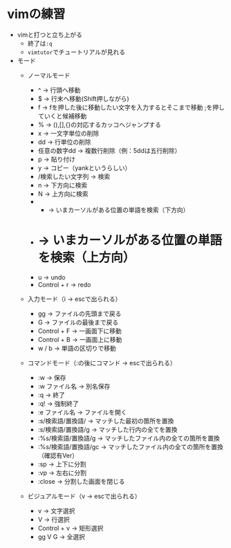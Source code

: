 # vimの練習

- vimと打つと立ち上がる
	- 終了は`:q`
	- `vimtutor`でチュートリアルが見れる
- モード
	- ノーマルモード
		- ^ -> 行頭へ移動
		- $ -> 行末へ移動(Shift押しながら)
		- f -> fを押した後に移動したい文字を入力するとそこまで移動
			;を押していくと候補移動
		- % -> (),[],{}の対応するカッコへジャンプする
		- x -> 一文字単位の削除
		- dd -> 行単位の削除
		- 任意の数字dd -> 複数行削除（例：5ddは五行削除）
		- p -> 貼り付け
		- y -> コピー（yankというらしい）
		- /検索したい文字列 -> 検索
		- n -> 下方向に検索
		- N -> 上方向に検索
		- * -> いまカーソルがある位置の単語を検索（下方向）
		- # -> いまカーソルがある位置の単語を検索（上方向）
		- u -> undo
		- Control + r -> redo

	- 入力モード（i -> escで出られる）
		- gg -> ファイルの先頭まで戻る
		- G -> ファイルの最後まで戻る
		- Control + F -> 一画面下に移動
		- Control + B -> 一画面上に移動
		- w / b -> 単語の区切りで移動

	- コマンドモード（:の後にコマンド -> escで出られる）
		- :w -> 保存
		- :w ファイル名 -> 別名保存
		- :q -> 終了
		- :q! -> 強制終了
		- :e ファイル名 -> ファイルを開く
		- :s/検索語/置換語/ -> マッチした最初の箇所を置換
		- :s/検索語/置換語/g -> マッチした行内の全てを置換
		- :%s/検索語/置換語/g -> マッチしたファイル内の全ての箇所を置換
		- :%s/検索語/置換語/gc -> マッチしたファイル内の全ての箇所を置換（確認有Ver）
		- :sp -> 上下に分割 
		- :vp -> 左右に分割
		- :close -> 分割した画面を閉じる
	- ビジュアルモード（v -> escで出られる）
		- v -> 文字選択
		- V -> 行選択
		- Control + v -> 矩形選択
		- gg V G -> 全選択 
